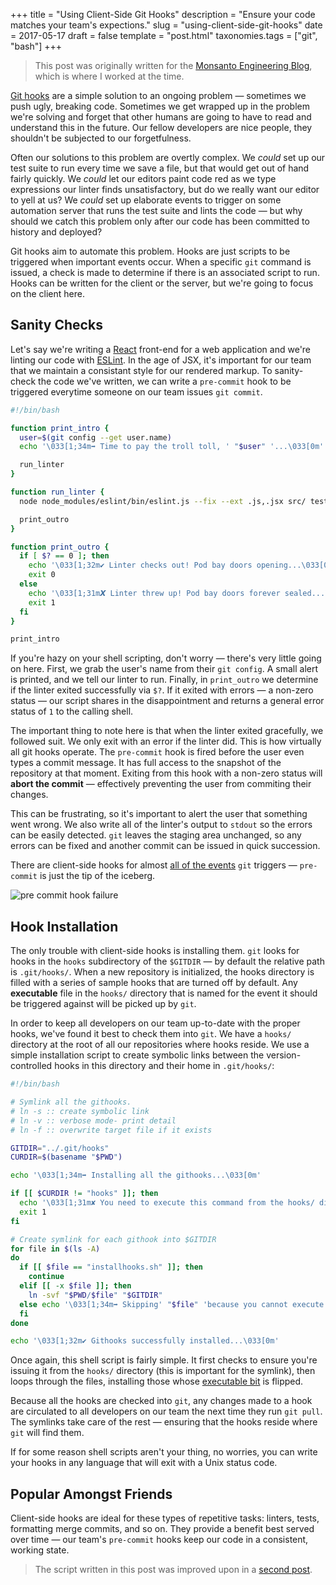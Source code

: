 +++
title = "Using Client-Side Git Hooks"
description = "Ensure your code matches your team's expections."
slug = "using-client-side-git-hooks"
date = 2017-05-17
draft = false
template = "post.html"
taxonomies.tags = ["git", "bash"]
+++

> This post was originally written for the [Monsanto Engineering Blog](http://engineering.monsanto.com/2017/05/17/using-client-side-git-hooks/), which is where I worked at the time.

[Git hooks][githooks] are a simple solution to an ongoing problem &mdash; sometimes we push ugly, breaking code. Sometimes we get wrapped up in the problem we're solving and forget that other humans are going to have to read and understand this in the future. Our fellow developers are nice people, they shouldn't be subjected to our forgetfulness.

[githooks]: https://git-scm.com/book/en/v2/Customizing-Git-Git-Hooks

Often our solutions to this problem are overtly complex. We *could* set up our test suite to run every time we save a file, but that would get out of hand fairly quickly. We *could* let our editors paint code red as we type expressions our linter finds unsatisfactory, but do we really want our editor to yell at us? We *could* set up elaborate events to trigger on some automation server that runs the test suite and lints the code &mdash; but why should we catch this problem only after our code has been committed to history and deployed?

Git hooks aim to automate this problem. Hooks are just scripts to be triggered when important events occur. When a specific `git` command is issued, a check is made to determine if there is an associated script to run. Hooks can be written for the client or the server, but we're going to focus on the client here.

## Sanity Checks

Let's say we're writing a [React][react] front-end for a web application and we're linting our code with [ESLint][eslint]. In the age of JSX, it's important for our team that we maintain a consistant style for our rendered markup. To sanity-check the code we've written, we can write a `pre-commit` hook to be triggered everytime someone on our team issues `git commit`.

[react]: https://facebook.github.io/react/
[eslint]: http://eslint.org

```bash
#!/bin/bash

function print_intro {
  user=$(git config --get user.name)
  echo '\033[1;34m➡ Time to pay the troll toll, ' "$user" '...\033[0m'

  run_linter
}

function run_linter {
  node node_modules/eslint/bin/eslint.js --fix --ext .js,.jsx src/ test/

  print_outro
}

function print_outro {
  if [ $? == 0 ]; then
    echo '\033[1;32m✔︎ Linter checks out! Pod bay doors opening...\033[0m'
    exit 0
  else
    echo '\033[1;31m𝙓 Linter threw up! Pod bay doors forever sealed...\033[0m'
    exit 1
  fi
}

print_intro
```

If you're hazy on your shell scripting, don't worry &mdash; there's very little going on here. First, we grab the user's name from their `git config`. A small alert is printed, and we tell our linter to run. Finally, in `print_outro` we determine if the linter exited successfully via `$?`. If it exited with errors &mdash; a non-zero status &mdash; our script shares in the disappointment and returns a general error status of `1` to the calling shell.

The important thing to note here is that when the linter exited gracefully, we followed suit. We only exit with an error if the linter did. This is how virtually all git hooks operate. The `pre-commit` hook is fired before the user even types a commit message. It has full access to the snapshot of the repository at that moment. Exiting from this hook with a non-zero status will **abort the commit** &mdash; effectively preventing the user from commiting their changes.

This can be frustrating, so it's important to alert the user that something went wrong. We also write all of the linter's output to `stdout` so the errors can be easily detected. `git` leaves the staging area unchanged, so any errors can be fixed and another commit can be issued in quick succession.

There are client-side hooks for almost [all of the events][events] `git` triggers &mdash; `pre-commit` is just the tip of the iceberg.

[events]: https://git-scm.com/docs/githooks

![pre commit hook failure](/images/git-hooks.png)

## Hook Installation

The only trouble with client-side hooks is installing them. `git` looks for hooks in the `hooks` subdirectory of the `$GITDIR` &mdash; by default the relative path is `.git/hooks/`. When a new repository is initialized, the hooks directory is filled with a series of sample hooks that are turned off by default. Any **executable** file in the `hooks/` directory that is named for the event it should be triggered against will be picked up by `git`.

In order to keep all developers on our team up-to-date with the proper hooks, we've found it best to check them into `git`. We have a `hooks/` directory at the root of all our repositories where hooks reside. We use a simple installation script to create symbolic links between the version-controlled hooks in this directory and their home in `.git/hooks/`:

```bash
#!/bin/bash

# Symlink all the githooks.
# ln -s :: create symbolic link
# ln -v :: verbose mode- print detail
# ln -f :: overwrite target file if it exists

GITDIR="../.git/hooks"
CURDIR=$(basename "$PWD")

echo '\033[1;34m➡ Installing all the githooks...\033[0m'

if [[ $CURDIR != "hooks" ]]; then
  echo '\033[1;31m✘ You need to execute this command from the hooks/ directory\033[0m'
  exit 1
fi

# Create symlink for each githook into $GITDIR
for file in $(ls -A)
do
  if [[ $file == "installhooks.sh" ]]; then
    continue
  elif [[ -x $file ]]; then
    ln -svf "$PWD/$file" "$GITDIR"
  else echo '\033[1;34m➡ Skipping' "$file" 'because you cannot execute it\033[0m'
  fi
done

echo '\033[1;32m✔︎ Githooks successfully installed...\033[0m'
```

Once again, this shell script is fairly simple. It first checks to ensure you're issuing it from the `hooks/` directory (this is important for the symlink), then loops through the files, installing those whose [executable bit][fileperms] is flipped.

Because all the hooks are checked into `git`, any changes made to a hook are circulated to all developers on our team the next time they run `git pull`. The symlinks take care of the rest &mdash; ensuring that the hooks reside where `git` will find them.

[fileperms]: https://en.wikipedia.org/wiki/File_system_permissions#Permissions

If for some reason shell scripts aren't your thing, no worries, you can write your hooks in any language that will exit with a Unix status code.

## Popular Amongst Friends

Client-side hooks are ideal for these types of repetitive tasks: linters, tests, formatting merge commits, and so on. They provide a benefit best served over time &mdash; our team's `pre-commit` hooks keep our code in a consistent, working state.

> The script written in this post was improved upon in a [second post](@/blog/using-client-side-git-hooks-2.md).
